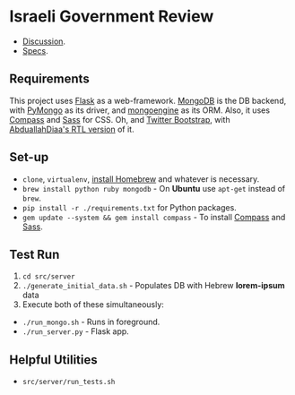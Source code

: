 # Israeli Government Review

* [Discussion](https://groups.google.com/d/forum/gov-supervisor).
* [Specs](https://docs.google.com/document/d/1eJPQi3uKpvPkav7YPgf8--eFGZPgjsTLvfkCA5sM_Mg/edit).

## Requirements

This project uses [Flask](http://flask.pocoo.org/) as a web-framework.
[MongoDB](http://mongodb.org/) is the DB backend,
with [PyMongo](http://api.mongodb.org/python/current/) as its driver,
and [mongoengine](http://mongoengine.org/) as its ORM.
Also, it uses [Compass](http://compass-style.org/install) and
[Sass](http://sass-lang.com/download) for CSS.
Oh, and [Twitter Bootstrap](http://twitter.github.com/bootstrap/),
with [AbduallahDiaa's RTL version](https://github.com/AbdullahDiaa/Bootstrap-RTL) of it.

## Set-up

* `clone`, `virtualenv`, [install Homebrew](http://mxcl.github.com/homebrew/) and whatever is necessary.
* `brew install python ruby mongodb` - On **Ubuntu** use `apt-get` instead of `brew`.
* `pip install -r ./requirements.txt` for Python packages.
* `gem update --system && gem install compass` - To install [Compass](http://compass-style.org/install) and [Sass](http://sass-lang.com/download).

## Test Run

1. `cd src/server`
2. `./generate_initial_data.sh` - Populates DB with Hebrew **lorem-ipsum** data
3. Execute both of these simultaneously:
  * `./run_mongo.sh` - Runs in foreground.
  * `./run_server.py` - Flask app.

## Helpful Utilities

* `src/server/run_tests.sh`
